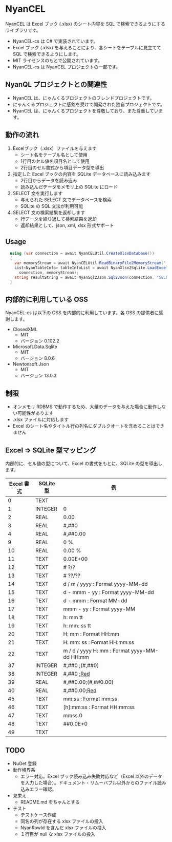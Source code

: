 # NyanCEL

NyanCEL は Excel ブック (.xlsx) のシート内容を SQL で検索できるようにするライブラリです。

- NyanCEL-cs は C# で実装されています。
- Excel ブック (.xlsx) を与えることにより、各シートをテーブルに見立てて SQL で検索できるようにします。
- MIT ライセンスのもとで公開されています。
- NyanCEL-cs は NyanCEL プロジェクトの一部です。

## NyanQL プロジェクトとの関連性

- NyanCEL は、にゃんくるプロジェクトのフレンドプロジェクトです。
- にゃんくるプロジェクトに感銘を受けて開発された独自プロジェクトです。
- NyanCEL は、にゃんくるプロジェクトを尊敬しており、また尊重しています。

## 動作の流れ

1. Excelブック（.xlsx）ファイルを与えます
   - シート名をテーブル名として使用
   - 1行目のセル値を項目名として使用
   - 2行目のセル書式から項目データ型を導出
2. 指定した Excel ブックの内容を SQLite データベースに読み込みます
   - 2行目からデータを読み込み
   - 読み込んだデータをメモリ上の SQLite にロード
3. SELECT 文を実行します
   - 与えられた SELECT 文でデータベースを検索
   - SQLite の SQL 文法が利用可能
4. SELECT 文の検索結果を返却します
   - 行データを繰り返して検索結果を返却
   - 返却結果として、json, xml, xlsx 形式サポート

## Usage

```cs
  using (var connection = await NyanCELUtil.CreateXlsxDatabase())
  {
    var memoryStream = await NyanCELUtil.ReadBinaryFile2MemoryStream("./TestData/Book1.xlsx");
    List<NyanTableInfo> tableInfoList = await NyanXlsx2Sqlite.LoadExcelFile(
      connection, memoryStream);
    string resultString = await NyanSql2Json.Sql2Json(connection, "SELECT * FROM sqlite_master");
  }
```

## 内部的に利用している OSS

NyanCEL-cs は以下の OSS を内部的に利用しています。各 OSS の提供者に感謝します。

- ClosedXML
  - MIT
  - バージョン 0.102.2
- Microsoft.Data.Sqlite
  - MIT
  - バージョン 8.0.6
- Newtonsoft.Json
  - MIT
  - バージョン 13.0.3

## 制限

- オンメモリ RDBMS で動作するため、大量のデータを与えた場合に動作しない可能性があります
- .xlsx ファイルに対応します
- Excel のシート名やタイトル行の列名にダブルクオートを含めることはできません

## Excel => SQLite 型マッピング

内部的に、セル値の型について、Excel の書式をもとに、SQLite の型を導出します。

| Excel 書式 | SQLite 型 | 例 |
| ----------- | ---------- | --- |
| 0 | TEXT | |
| 1 | INTEGER | 0 |
| 2 | REAL | 0.00 |
| 3 | REAL | #,##0 |
| 4 | REAL | #,##0.00 |
| 9 | REAL | 0 % |
| 10 | REAL | 0.00 % |
| 11 | TEXT | 0.00E+00 |
| 12 | TEXT | # ?/? |
| 13 | TEXT | # ??/?? |
| 14 | TEXT | d / m / yyyy : Format yyyy-MM-dd |
| 15 | TEXT | d - mmm - yy : Format yyyy-MM-dd |
| 16 | TEXT | d - mmm : Format MM-dd |
| 17 | TEXT | mmm - yy : Format yyyy-MM |
| 18 | TEXT | h: mm tt |
| 19 | TEXT | h: mm: ss tt |
| 20 | TEXT | H: mm : Format HH:mm |
| 21 | TEXT | H: mm: ss : Format HH:mm:ss |
| 22 | TEXT | m / d / yyyy H: mm : Format yyyy-MM-dd HH:mm |
| 37 | INTEGER | #,##0 ;(#,##0) |
| 38 | INTEGER | #,##0 ;[Red](#,##0) |
| 39 | REAL | #,##0.00;(#,##0.00) |
| 40 | REAL | #,##0.00;[Red](#,##0.00) |
| 45 | TEXT | mm:ss : Format mm:ss |
| 46 | TEXT | [h]:mm:ss : Format HH:mm:ss |
| 47 | TEXT | mmss.0 |
| 48 | TEXT | ##0.0E+0 |
| 49 | TEXT | |

## TODO

- NuGet 登録
- 動作境界系
  - エラー対応。Excel ブック読み込み失敗対応など（Excel 以外のデータを入力した場合）。ドキュメント・リムーバブル以外からのファイル読み込みエラー確認。
- 見栄え
  - README.md をちゃんとする
- テスト
  - テストケース作成
  - 同名の列が存在する xlsx ファイルの投入
  - NyanRowId を含んだ xlsx ファイルの投入
  - １行目が null な xlsx ファイルの投入

